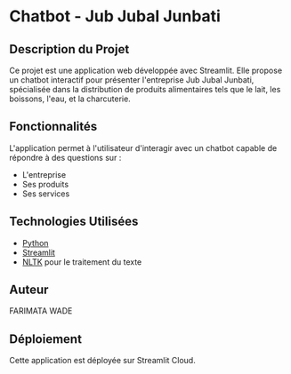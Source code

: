 # Chatbot - Jub Jubal Junbati

## Description du Projet

Ce projet est une application web développée avec Streamlit. Elle propose un chatbot
interactif pour présenter l&#39;entreprise Jub Jubal Junbati, spécialisée dans la distribution de
produits alimentaires tels que le lait, les boissons, l&#39;eau, et la charcuterie.

## Fonctionnalités

L&#39;application permet à l&#39;utilisateur d&#39;interagir avec un chatbot capable de répondre à des
questions sur :
- L&#39;entreprise
- Ses produits
- Ses services

## Technologies Utilisées

- [Python](https://www.python.org/)
- [Streamlit](https://streamlit.io/)
- [NLTK](https://www.nltk.org/) pour le traitement du texte

## Auteur

FARIMATA WADE

## Déploiement

Cette application est déployée sur Streamlit Cloud.
